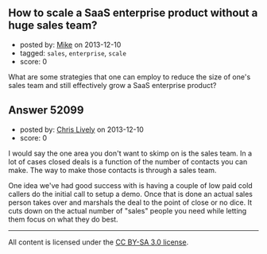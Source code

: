 ## How to scale a SaaS enterprise product without a huge sales team?

- posted by: [Mike](https://stackexchange.com/users/-1/30040-mike) on 2013-12-10
- tagged: `sales`, `enterprise`, `scale`
- score: 0

<p>What are some strategies that one can employ to reduce the size of one's sales team and still effectively grow a SaaS enterprise product? </p>



## Answer 52099

- posted by: [Chris Lively](https://stackexchange.com/users/-1/1306-chris-lively) on 2013-12-10
- score: 0

<p>I would say the one area you don't want to skimp on is the sales team.  In a lot of cases closed deals is a function of the number of contacts you can make.  The way to make those contacts is through a sales team.</p>

<p>One idea we've had good success with is having a couple of low paid cold callers do the initial call to setup a demo.  Once that is done an actual sales person takes over and marshals the deal to the point of close or no dice.  It cuts down on the actual number of "sales" people you need while letting them focus on what they do best.</p>




---

All content is licensed under the [CC BY-SA 3.0 license](https://creativecommons.org/licenses/by-sa/3.0/).
